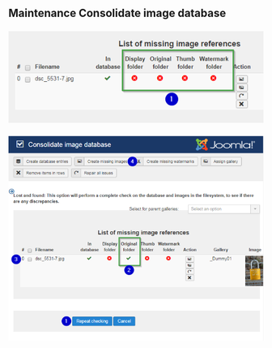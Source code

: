 ## Maintenance Consolidate image database

###


![zone.RSGallery2](https://github.com/RSGallery2/RSGallery2_Project/blob/master/Documentation/Images/maintenance.consolidate.onlyDbItem.png?raw=true)

###

![zone.RSGallery2](https://github.com/RSGallery2/RSGallery2_Project/blob/master/Documentation/Images/maintenance.consolidate.DbAndOriginalImg.png?raw=true)
